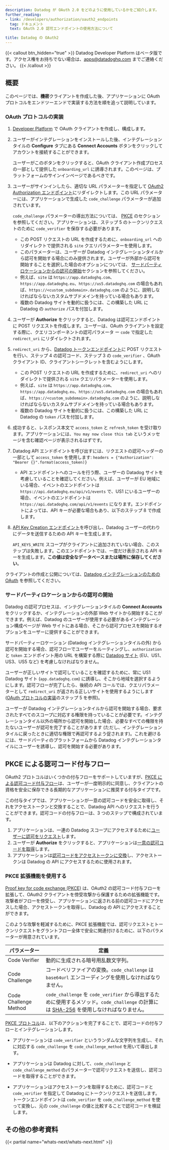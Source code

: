 ```yaml
---
description: Datadog が OAuth 2.0 をどのように使用しているかをご紹介します。
further_reading:
- link: /developers/authorization/oauth2_endpoints
  tag: ドキュメント
  text: OAuth 2.0 認可エンドポイントの使用方法について

title: Datadog の OAuth2
---
```


{{< callout btn_hidden="true" >}}
  Datadog Developer Platform はベータ版です。アクセス権をお持ちでない場合は、apps@datadoghq.com までご連絡ください。
{{< /callout >}}

## 概要

このページでは、**機密**クライアントを作成した後、アプリケーションに OAuth プロトコルをエンドツーエンドで実装する方法を順を追って説明しています。

### OAuth プロトコルの実装

1. [Developer Platform][16] で OAuth クライアントを作成し、構成します。

2. ユーザーがインテグレーションをインストールした後、インテグレーションタイルの **Configure** タブにある **Connect Accounts** ボタンをクリックしてアカウントを接続することができます。

   ユーザーがこのボタンをクリックすると、OAuth クライアント作成プロセスの一部として提供した `onboarding_url` に誘導されます。このページは、プラットフォームのサインインページであるべきです。

3. ユーザーがサインインしたら、適切な URL パラメーターを指定して [OAuth2 Authorization エンドポイント][6]にリダイレクトします。この URL パラメーターには、アプリケーションで生成した `code_challenge` パラメーターが追加されています。

   `code_challenge` パラメーターの導出方法については、 [PKCE](#authorization-code-grant-flow-with-pkce) のセクションを参照してください。アプリケーションは、ステップ 5 のトークンリクエストのために `code_verifier` を保存する必要があります。

   - この POST リクエストの URL を作成するために、`onboarding_url` へのリダイレクトで提供される `site` クエリパラメーターを使用します。
   - このパラメーターは、ユーザーが Datadog インテグレーションタイルから認可を開始する場合にのみ提供されます。ユーザーが外部から認可を開始することを選択した場合のオプションについては、 [サードパーティロケーションからの認可の開始](#Initiate-authorization-from-a-third-party-location)セクションを参照してください。
   - 例えば、`site` は `https://app.datadoghq.com`、`https://app.datadoghq.eu`、`https://us5.datadoghq.com` の場合もあれば、`https://<custom_subdomain>.datadoghq.com` のように、説明しなければならないカスタムサブドメインを持っている場合もあります。
   - 複数の Datadog サイトを動的に扱うには、この構築した URL に Datadog の `authorize` パスを付加します。

4. ユーザーが **Authorize** をクリックすると、Datadog は認可エンドポイントに POST リクエストを作成します。ユーザーは、OAuth クライアントを設定する際に、クエリコンポーネントの認可パラメータ ー `code` で指定した `redirect_uri` にリダイレクトされます。

5. `redirect_uri` から、[Datadog トークンエンドポイント][10]に POST リクエストを行い、ステップ 4 の認可コード、ステップ 3 の `code_verifier` 、OAuth クライアント ID、クライアントシークレットを含むようにします。

   - この POST リクエストの URL を作成するために、`redirect_uri` へのリダイレクトで提供される `site` クエリパラメーターを使用します。
   - 例えば、`site` は `https://app.datadoghq.com`、`https://app.datadoghq.eu`、`https://us5.datadoghq.com` の場合もあれば、`https://<custom_subdomain>.datadoghq.com` のように、説明しなければならないカスタムサブドメインを持っている場合もあります。
   - 複数の Datadog サイトを動的に扱うには、この構築した URL に Datadog の `token` パスを付加します。

6. 成功すると、レスポンス本文で `access_token` と `refresh_token` を受け取ります。アプリケーションには、`You may now close this tab` というメッセージを含む確認ページが表示されるはずです。

7. Datadog API エンドポイントを呼び出すには、リクエストの認可ヘッダーの一部として `access_token` を使用します: ```headers = {"Authorization": "Bearer {}".format(access_token)}```
    - API エンドポイントへのコールを行う際、ユーザーの Datadog サイトを考慮していることを確認してください。例えば、ユーザーが EU 地域にいる場合、イベントのエンドポイントは `https://api.datadoghq.eu/api/v1/events` で、US1 にいるユーザーの場合、イベントのエンドポイントは `https://api.datadoghq.com/api/v1/events` になります。エンドポイントによっては、API キーが必要な場合もあり、以下のステップ 8 で作成します。

8. [API Key Creation エンドポイント][7]を呼び出し、Datadog ユーザーの代わりにデータを送信するための API キーを生成します。

   `API_KEYS_WRITE` スコープがクライアントに追加されていない場合、このステップは失敗します。このエンドポイントでは、一度だけ表示される API キーを生成します。**この値は安全なデータベースまたは場所に保存してください**。

クライアントの作成と公開については、[Datadog インテグレーションのための OAuth][5] を参照してください。

### サードパーティロケーションからの認可の開始

Datadog の認可プロセスは、インテグレーションタイルの **Connect Accounts** をクリックするか、インテグレーションの外部 Web サイトから開始することができます。例えば、Datadog のユーザーが使用する必要があるインテグレーション構成ページが Web サイトにある場合、そこから認可プロセスを開始するオプションをユーザーに提供することができます。

サードパーティーロケーション (Datadog インテグレーションタイルの外) から認可を開始する場合、認可フローでユーザーをルーティングし、`authorization` と `token` エンドポイント用の URL を構築する際に [Datadog サイト][17] (EU、US1、US3、US5 など) を考慮しなければなりません。

ユーザーが正しいサイトで認可していることを確認するために、常に US1 Datadog サイト (`app.datadoghq.com`) に誘導し、そこから地域を選択するようにします。認可フローが完了したら、後続の API コールでは、クエリパラメーターとして `redirect_uri` が返される正しいサイトを使用するようにします ([OAuth プロトコルの実装](#implement-the-oauth-protocol)のステップ 5 を参照)。

ユーザーが Datadog インテグレーションタイルから認可を開始する場合、要求されたすべてのスコープに対応する権限を持っていることが必要です。インテグレーションタイル以外の場所から認可を開始した場合、必要なすべての権限を持たないユーザーが認可を完了することがあります (ただし、インテグレーションタイルに戻ったときに適切な権限で再認可するよう促されます)。これを避けるには、サードパーティのプラットフォームから Datadog インテグレーションタイルにユーザーを誘導し、認可を開始する必要があります。

## PKCE による認可コード付与フロー

OAuth2 プロトコルはいくつかの付与フローをサポートしていますが、[PKCE による](#authorization-code-grant-flow-with-pkce)[認可コード付与フロー][8]は、ユーザーが一度明示的に同意し、クライアントの資格を安全に保存できる長期的なアプリケーションに推奨する付与タイプです。

この付与タイプでは、アプリケーションが一意の認可コードを安全に取得し、それをアクセストークンと交換することで、Datadog API へのリクエストを行うことができます。認可コードの付与フローは、3 つのステップで構成されています。

1. アプリケーションは、一連の Datadog スコープにアクセスするために[ユーザーに認可をリクエスト][6]します。
2. ユーザーが **Authorize** をクリックすると、アプリケーションは[一意の認可コードを取得][12]します。
3. アプリケーションは[認可コードをアクセストークンに交換][10]し、アクセストークンは Datadog の API にアクセスするために使用されます。

### PKCE 拡張機能を使用する

[Proof key for code exchange (PKCE)][11] は、OAuth2 の認可コード付与フローを拡張して、OAuth2 クライアントを傍受攻撃から保護するための拡張機能です。攻撃者がフローを傍受し、アプリケーションに返される前の認可コードにアクセスした場合、アクセストークンを取得し、Datadog の API にアクセスすることができます。

このような攻撃を軽減するために、PKCE 拡張機能では、認可リクエストとトークンリクエストをグラントフロー全体で安全に関連付けるために、以下のパラメーターが用意されています。

| パラメーター             | 定義                                                                                                                           |
|-----------------------|--------------------------------------------------------------------------------------------------------------------------------------|
| Code Verifier         | 動的に生成される暗号用乱数文字列。                                                                                 |
| Code Challenge        | コードベリファイアの変換。`code_challenge` は `base64url` エンコーディングを使用しなければなりません。                                           |
| Code Challenge Method | `code_challenge` を `code_verifier` から導出するために使用するメソッド。`code_challenge` の計算には [SHA-256][16] を使用しなければなりません。 |

[PKCE プロトコル][11]は、以下のアクションを完了することで、認可コードの付与フローとインテグレーションします。

- アプリケーションは `code_verifier` というランダムな文字列を生成し、それに対応する `code_challenge` を `code_challenge_method` を用いて導出します。

- アプリケーションは Datadog に対して、`code_challenge` と `code_challenge_method` のパラメーターで認可リクエストを送信し、認可コードを取得することができます。

- アプリケーションはアクセストークンを取得するために、認可コードと `code_verifier` を指定して Datadog にトークンリクエストを送信します。トークンエンドポイントは `code_verifier` を `code_challenge_method` を使って変換し、元の `code_challenge` の値と比較することで認可コードを検証します。

## その他の参考資料

{{< partial name="whats-next/whats-next.html" >}}

[1]: https://datatracker.ietf.org/doc/html/rfc6749
[2]: /ja/api/latest/scopes/
[3]: /ja/developers/datadog_apps/#oauth-api-access
[4]: https://datatracker.ietf.org/doc/html/rfc6749#section-3.2.1
[5]: /ja/developers/integrations/oauth_for_integrations
[6]: /ja/developers/authorization/oauth2_endpoints/?tab=authorizationendpoints#request-authorization-from-a-user
[7]: /ja/developers/authorization/oauth2_endpoints/?tab=apikeycreationendpoints#create-an-api-key-on-behalf-of-a-user
[8]: https://tools.ietf.org/html/rfc6749#section-4.1
[9]: /ja/developers/authorization/oauth2_endpoints/?tab=authorizationendpoints#obtain-an-authorization-code
[10]: /ja/developers/authorization/oauth2_endpoints/?tab=tokenendpoints#exchange-authorization-code-for-access-token
[11]: https://datatracker.ietf.org/doc/html/rfc7636
[12]: https://datatracker.ietf.org/doc/html/rfc7636#section-4.1
[13]: https://datatracker.ietf.org/doc/html/rfc7636#section-4.2
[14]: https://datatracker.ietf.org/doc/html/rfc7636#section-4.3
[15]: https://datatracker.ietf.org/doc/html/rfc6234#section-4.1
[16]: https://app.datadoghq.com/apps
[17]: /ja/getting_started/site/
